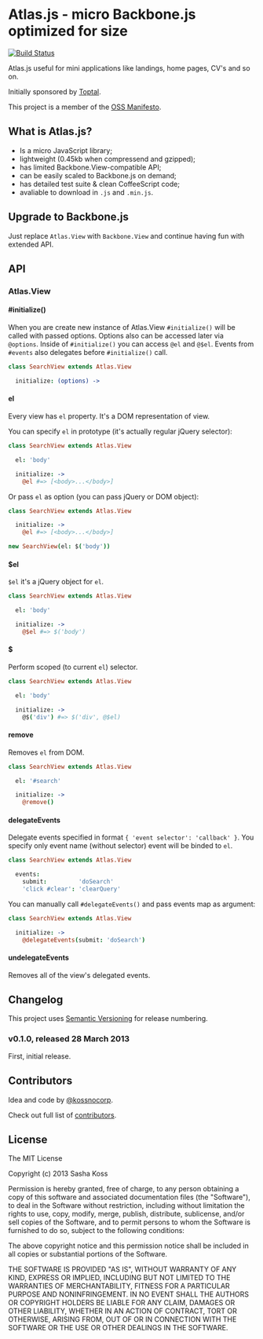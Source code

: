 # Atlas.js - micro Backbone.js optimized for size

[![Build Status](https://secure.travis-ci.org/kossnocorp/atlas.png?branch=master)](http://travis-ci.org/kossnocorp/atlas)

Atlas.js useful for mini applications like landings, home pages, CV's and so on.

Initially sponsored by [Toptal](http://toptal.com/).

This project is a member of the [OSS Manifesto](http://ossmanifesto.org/).

## What is Atlas.js?

* Is a micro JavaScript library;
* lightweight (0.45kb when compressend and gzipped);
* has limited Backbone.View-compatible API;
* can be easily scaled to Backbone.js on demand;
* has detailed test suite & clean CoffeeScript code;
* avaliable to download in `.js` and `.min.js`.

## Upgrade to Backbone.js

Just replace `Atlas.View` with `Backbone.View` and continue having fun with extended API.

## API

### Atlas.View

#### #initialize()

When you are create new instance of Atlas.View `#initialize()` will be called with passed options. Options also can be accessed later via `@options`. Inside of `#initialize()` you can access `@el` and `@$el`. Events from `#events` also delegates before `#initialize()` call.

``` coffeescript
class SearchView extends Atlas.View

  initialize: (options) ->
```

#### el

Every view has `el` property. It's a DOM representation of view.

You can specify `el` in prototype (it's actually regular jQuery selector):

``` coffeescript
class SearchView extends Atlas.View

  el: 'body'

  initialize: ->
    @el #=> [<body>...</body>]
```

Or pass `el` as option (you can pass jQuery or DOM object):

``` coffeescript
class SearchView extends Atlas.View

  initialize: ->
    @el #=> [<body>...</body>]

new SearchView(el: $('body'))
```

#### $el

`$el` it's a jQuery object for `el`.

``` coffeescript
class SearchView extends Atlas.View

  el: 'body'

  initialize: ->
    @$el #=> $('body')
```

#### $

Perform scoped (to current `el`) selector.

``` coffeescript
class SearchView extends Atlas.View

  el: 'body'

  initialize: ->
    @$('div') #=> $('div', @$el)
```

#### remove

Removes `el` from DOM.

``` coffeescript
class SearchView extends Atlas.View

  el: '#search'

  initialize: ->
    @remove()
```

#### delegateEvents

Delegate events specified in format `{ 'event selector': 'callback' }`. You specify only event name (without selector) event will be binded to `el`.

``` coffeescript
class SearchView extends Atlas.View

  events:
    submit:         'doSearch'
    'click #clear': 'clearQuery'
```

You can manually call `#delegateEvents()` and pass events map as argument:

``` coffeescript
class SearchView extends Atlas.View

  initialize: ->
    @delegateEvents(submit: 'doSearch')
```

#### undelegateEvents

Removes all of the view's delegated events.

## Changelog

This project uses [Semantic Versioning](http://semver.org/) for release numbering.

### v0.1.0, released 28 March 2013

First, initial release.

## Contributors

Idea and code by [@kossnocorp](http://koss.nocorp.me/).

Check out full list of [contributors](https://github.com/kossnocorp/atlas/contributors).

## License

The MIT License

Copyright (c) 2013 Sasha Koss

Permission is hereby granted, free of charge, to any person obtaining a copy of this software and associated documentation files (the "Software"), to deal in the Software without restriction, including without limitation the rights to use, copy, modify, merge, publish, distribute, sublicense, and/or sell copies of the Software, and to permit persons to whom the Software is furnished to do so, subject to the following conditions:

The above copyright notice and this permission notice shall be included in all copies or substantial portions of the Software.

THE SOFTWARE IS PROVIDED "AS IS", WITHOUT WARRANTY OF ANY KIND, EXPRESS OR IMPLIED, INCLUDING BUT NOT LIMITED TO THE WARRANTIES OF MERCHANTABILITY, FITNESS FOR A PARTICULAR PURPOSE AND NONINFRINGEMENT. IN NO EVENT SHALL THE AUTHORS OR COPYRIGHT HOLDERS BE LIABLE FOR ANY CLAIM, DAMAGES OR OTHER LIABILITY, WHETHER IN AN ACTION OF CONTRACT, TORT OR OTHERWISE, ARISING FROM, OUT OF OR IN CONNECTION WITH THE SOFTWARE OR THE USE OR OTHER DEALINGS IN THE SOFTWARE.
